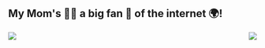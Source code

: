 ## My Mom's 🙎‍♀️ a big fan 🥳 of the internet 🌍!
<a href="https://github.com/anuraghazra/github-readme-stats">
  <img align="center" src="https://github-readme-stats.vercel.app/api?username=teddbug-S&show_icons=true&theme=tokyonight"/>
</a>
<a href="https://github.com/anuraghazra/github-readme-stats">
  <img align="right" src="https://github-readme-stats.vercel.app/api/top-langs/?username=teddbug-S&layout=compact" />
</a>
